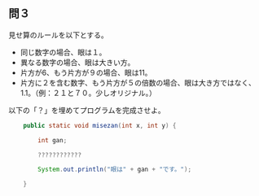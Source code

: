 ## 問３

見せ算のルールを以下とする。
- 同じ数字の場合、眼は１。
- 異なる数字の場合、眼は大きい方。
- 片方が6、もう片方が９の場合、眼は11。
- 片方に２を含む数字、もう片方が５の倍数の場合、眼は大き方ではなく、1.1。（例：２１と７０。少しオリジナル。）

以下の「？」を埋めてプログラムを完成させよ。
```Java
    public static void misezan(int x, int y) {

        int gan;

        ????????????

        System.out.println("眼は" + gan + "です。");

    }
```
